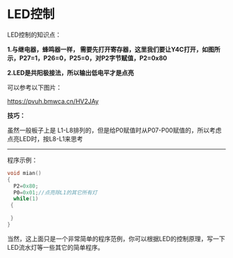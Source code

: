 # LED控制
LED控制的知识点：

**1.与继电器，蜂鸣器一样， 需要先打开寄存器，这里我们要让Y4C打开，如图所示，P27=1，P26=0，P25=0，对P2字节赋值，P2=0x80**

**2.LED是共阳极接法，所以输出低电平才是点亮**

可以参考以下图片：

https://pvuh.bmwca.cn/HV2JAy

**技巧：**

虽然一般板子上是 L1-L8排列的，但是给P0赋值时从P07-P00赋值的，所以考虑点亮LED时，按L8-L1来思考

---

程序示例：
```C
void mian()
{
  P2=0x80;
  P0=0x01;//点亮除L1的其它所有灯
  while(1)
 {
  
 }
}
```
当然，这上面只是一个非常简单的程序范例，你可以根据LED的控制原理，写一下LED流水灯等一些其它的简单程序。

